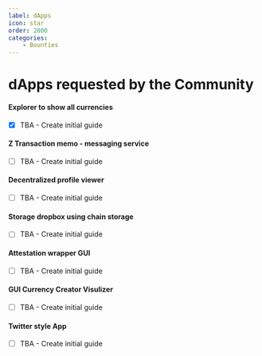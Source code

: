 ```yaml
---
label: dApps
icon: star
order: 2000
categories:
    - Bounties
---
```

# dApps requested by the Community

#### Explorer to show all currencies

- [x] TBA - Create initial guide

#### Z Transaction memo - messaging service

- [ ] TBA - Create initial guide

#### Decentralized profile viewer

- [ ] TBA - Create initial guide

#### Storage dropbox using chain storage

- [ ] TBA - Create initial guide

#### Attestation wrapper GUI

- [ ] TBA - Create initial guide

#### GUI Currency Creator Visulizer

- [ ] TBA - Create initial guide

#### Twitter style App

- [ ] TBA - Create initial guide